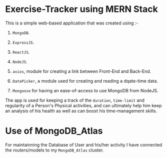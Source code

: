 # Exercise-Tracker using MERN Stack

This is a simple web-based application that was created using :-

1. `MongoDB`.

2. `ExpressJS`.

3. `ReactJS`.

4. `NodeJS`.

5. `axios`, module for creating a link between Front-End and Back-End.

6. `DatePicker`, a module used for creating and reading a  dqate-time data.

7. `Mongoose` for having an ease-of-access to use MongoDB from NodeJS.

The app is used for keeping a track of the `duration`, `time-limit` and regularity of a Person's Physical activities, and can ultimately help him keep an analysis of his health as well as can boost his time-management skills.

# Use of MongoDB_Atlas 

For maintainning the Database of User and his/her activity I have 
connected the routers/models to my `MongoDB_Atlas` cluster.


